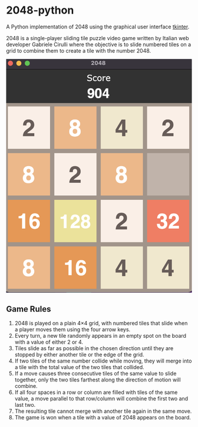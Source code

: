 # 2048-python
A Python implementation of 2048 using the graphical user interface [tkinter](https://docs.python.org/3/library/tkinter.html).

2048 is a single-player sliding tile puzzle video game written by Italian web developer Gabriele Cirulli where the objective is to slide numbered tiles on a grid to combine them to create a tile with the number 2048.


![screenshot](img/game.png)

## Game Rules
1. 2048 is played on a plain 4×4 grid, with numbered tiles that slide when a player moves them using the four arrow keys.
2. Every turn, a new tile randomly appears in an empty spot on the board with a value of either 2 or 4.
3. Tiles slide as far as possible in the chosen direction until they are stopped by either another tile or the edge of the grid. 
4. If two tiles of the same number collide while moving, they will merge into a tile with the total value of the two tiles that collided.
5. If a move causes three consecutive tiles of the same value to slide together, only the two tiles farthest along the direction of motion will combine. 
6. If all four spaces in a row or column are filled with tiles of the same value, a move parallel to that row/column will combine the first two and last two.
7. The resulting tile cannot merge with another tile again in the same move. 
8. The game is won when a tile with a value of 2048 appears on the board.
